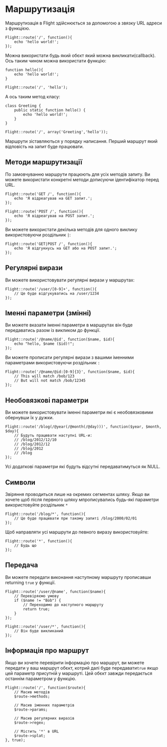 # Маршрутизація

Маршрутизація в Flight здійснюється за допомогою a звязку URL адреси з функцією.

``` php?start_inline=1
Flight::route('/', function(){
    echo 'hello world!';
});
```

Можна використати будь який обєкт який можна викликати(callback). Ось таким чином можна використати функцію:

``` php?start_inline=1
function hello(){
    echo 'hello world!';
}

Flight::route('/', 'hello');
```

А ось таким метод класу:

``` php?start_inline=1
class Greeting {
    public static function hello() {
        echo 'hello world!';
    }
}

Flight::route('/', array('Greeting','hello'));
```

Маршрути зіставляються у порядку написання. Перший маршрут який відповість на запит буде працювати.

## Методи маршрутизації

По замовчуванню маршрути працюють для усіх методів запиту. Ви можете використати конкретні методи дописуючи ідентифікатор перед URL.

``` php?start_inline=1
Flight::route('GET /', function(){
    echo 'Я відреагував на GET запит.';
});

Flight::route('POST /', function(){
    echo 'Я відреагував на POST запит.';
});
```

Ви можете використати декілька методів для одного виклику використовуючи роздільник `|`:

``` php?start_inline=1
Flight::route('GET|POST /', function(){
    echo 'Я відгукнусь на GET або на POST запит.';
});
```

## Регулярні вирази

Ви можете використовувати регулярні вирази у маршрутах:

``` php?start_inline=1
Flight::route('/user/[0-9]+', function(){
    // Це буде відгукуватись на /user/1234
});
```

## Іменні параметри (змінні)

Ви можете вказати іменні параметри в маршрутах він буде передаватись разом із викликом до функції.

``` php?start_inline=1
Flight::route('/@name/@id', function($name, $id){
    echo "hello, $name ($id)!";
});
```

Ви можете прописати регулярні вирази з вашими іменними параметрами використовуючи роздільник `:`

``` php?start_inline=1
Flight::route('/@name/@id:[0-9]{3}', function($name, $id){
    // This will match /bob/123
    // But will not match /bob/12345
});
```

## Необовязкові параметри

Ви можете використовувати іменні параметри які є необовязковими обернувши їх у дужки.

``` php?start_inline=1
Flight::route('/blog(/@year(/@month(/@day)))', function($year, $month, $day){
    // Будуть працювати наступні URL-и:
    // /blog/2012/12/10
    // /blog/2012/12
    // /blog/2012
    // /blog
});
```

Усі додаткові параметри які будуть відсутні передаватимуться як NULL.

## Символи

Звіряння проводиться лише на окремих сегментах шляху. Якщо ви хочете щоб після первного шляху мпрописувались будь-які параметри використовуйте роздільник `*`

``` php?start_inline=1
Flight::route('/blog/*', function(){
    // Це буде працювати при такому запиті /blog/2000/02/01
});
```

Щоб направляти усі маршрути до певного виразу використовуйте:

``` php?start_inline=1
Flight::route('*', function(){
    // Будь що
});
```

## Передача

Ви можете передати виконання наступному маршруту прописавши returning `true` у функції.

``` php?start_inline=1
Flight::route('/user/@name', function($name){
    // Перевіряємо умову
    if ($name != "Bob") {
        // Переходимо до наступного маршруту
        return true;
    }
});

Flight::route('/user/*', function(){
    // Він буде викликаний
});
```

## Інформація про маршрут

Якщо ви хочете перевірити інформацію про маршрут, ви можете передати у ваш маршрут
обєкт, котрий далі буде передавати`true` якщо цей параметр присутній
у маршруті. Цей обєкт завжди передається останнім параметром у функцію.

``` php?start_inline=1
Flight::route('/', function($route){
    // Масив методів
    $route->methods;

    // Масив іменних параметрів
    $route->params;

    // Масив регулярних виразів
    $route->regex;

    // Містить '*' в URL
    $route->splat;
}, true);
```
